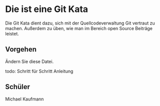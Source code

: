 # Die ist eine Git Kata

Die Git Kata dient dazu, sich mit der Quellcodeverwaltung Git vertraut zu machen. 
Außerdem zu üben, wie man im Bereich open Source Beiträge leistet.

## Vorgehen

Ändern Sie diese Datei. 

todo: Schritt für Schritt Anleitung

## Schüler
Michael Kaufmann
